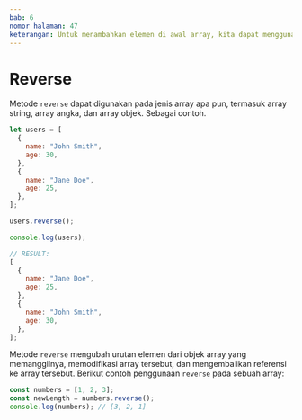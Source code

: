 ```yaml
---
bab: 6
nomor halaman: 47
keterangan: Untuk menambahkan elemen di awal array, kita dapat menggunakan metode reverse. Ini mengubah array asli dan mengembalikan panjang array baru.
---
```


# Reverse

Metode `reverse` dapat digunakan pada jenis array apa pun, termasuk array string, array angka, dan array objek. Sebagai contoh.

```javascript
let users = [
  {
    name: "John Smith",
    age: 30,
  },
  {
    name: "Jane Doe",
    age: 25,
  },
];

users.reverse();

console.log(users);

// RESULT:
[
  {
    name: "Jane Doe",
    age: 25,
  },
  {
    name: "John Smith",
    age: 30,
  },
];
```

Metode `reverse` mengubah urutan elemen dari objek array yang memanggilnya, memodifikasi array tersebut, dan mengembalikan referensi ke array tersebut. Berikut contoh penggunaan `reverse` pada sebuah array:

```javascript
const numbers = [1, 2, 3];
const newLength = numbers.reverse();
console.log(numbers); // [3, 2, 1]
```

